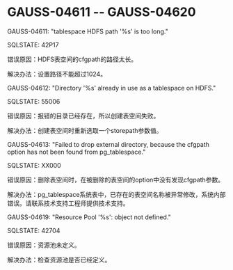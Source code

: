 # GAUSS-04611 -- GAUSS-04620<a name="ZH-CN_TOPIC_0302073050"></a>

GAUSS-04611: "tablespace HDFS path '%s' is too long."

SQLSTATE: 42P17

错误原因：HDFS表空间的cfgpath的路径太长。

解决办法：设置路径不能超过1024。

GAUSS-04612: "Directory '%s' already in use as a tablespace on HDFS."

SQLSTATE: 55006

错误原因：报错的目录已经存在，所以创建表空间失败。

解决办法：创建表空间时重新选取一个storepath参数值。

GAUSS-04613: "Failed to drop external directory, because the cfgpath option has not been found from pg\_tablespace."

SQLSTATE: XX000

错误原因：删除表空间时，在被删除的表空间的option中没有发现cfgpath参数。

解决办法：pg\_tablespace系统表中，已存在的表空间名称被异常修改，系统内部错误。请联系技术支持工程师提供技术支持。

GAUSS-04619: "Resource Pool '%s': object not defined."

SQLSTATE: 42704

错误原因：资源池未定义。

解决办法：检查资源池是否已经定义。

